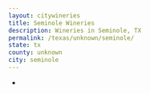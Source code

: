 ```yaml
---
layout: citywineries
title: Seminole Wineries
description: Wineries in Seminole, TX
permalink: /texas/unknown/seminole/
state: tx
county: unknown
city: seminole
---
```

-
